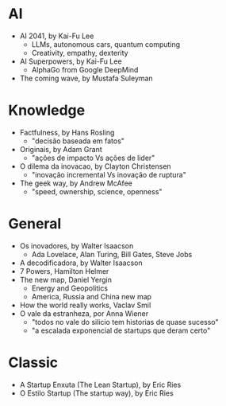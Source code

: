 # AI
- AI 2041, by Kai-Fu Lee
    - LLMs, autonomous cars, quantum computing
    - Creativity, empathy, dexterity
- AI Superpowers, by Kai-Fu Lee
    - AlphaGo from Google DeepMind
- The coming wave, by Mustafa Suleyman

# Knowledge
- Factfulness, by Hans Rosling
    - "decisão baseada em fatos"
- Originais, by Adam Grant
    - "ações de impacto Vs ações de lider"
- O dilema da inovacao, by Clayton Christensen
    - "inovação incremental Vs inovação de ruptura"
- The geek way, by Andrew McAfee
    - "speed, ownership, science, openness"

# General
- Os inovadores, by Walter Isaacson
    - Ada Lovelace, Alan Turing, Bill Gates, Steve Jobs
- A decodificadora, by Walter Isaacson
- 7 Powers, Hamilton Helmer
- The new map, Daniel Yergin
    - Energy and Geopolitics
    - America, Russia and China new map
- How the world really works, Vaclav Smil
- O vale da estranheza, por Anna Wiener
    - "todos no vale do silicio tem historias de quase sucesso"
    - "a escalada exponencial de startups que deram certo"

# Classic
- A Startup Enxuta (The Lean Startup), by Eric Ries
- O Estilo Startup (The startup way), by Eric Ries
